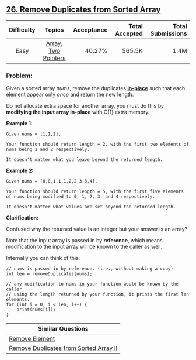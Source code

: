 ## [26. Remove Duplicates from Sorted Array](https://leetcode.com/problems/remove-duplicates-from-sorted-array/)

| Difficulty | Topics | Acceptance | Total Accepted | Total Submissions |
| :-: | :-: | --: | --: | --: |
| Easy | [Array](https://leetcode.com/tag/array/), [Two Pointers](https://leetcode.com/tag/two-pointers/) | 40.27% | 565.5K | 1.4M |

### Problem:

Given a sorted array *nums*, remove the duplicates [**in-place**](https://en.wikipedia.org/wiki/In-place_algorithm) such that each element appear only *once* and return the new length.

Do not allocate extra space for another array, you must do this by **modifying the input array in-place** with O(1) extra memory.

**Example 1:**

```
Given nums = [1,1,2],

Your function should return length = 2, with the first two elements of nums being 1 and 2 respectively.

It doesn't matter what you leave beyond the returned length.
```

**Example 2:**

```
Given nums = [0,0,1,1,1,2,2,3,3,4],

Your function should return length = 5, with the first five elements of nums being modified to 0, 1, 2, 3, and 4 respectively.

It doesn't matter what values are set beyond the returned length.
```

**Clarification:**

Confused why the returned value is an integer but your answer is an array?

Note that the input array is passed in by **reference**, which means modification to the input array will be known to the caller as well.

Internally you can think of this:

```
// nums is passed in by reference. (i.e., without making a copy)
int len = removeDuplicates(nums);

// any modification to nums in your function would be known by the caller.
// using the length returned by your function, it prints the first len elements.
for (int i = 0; i < len; i++) {
    print(nums[i]);
}
```

| Similar Questions |
| --- |
| [Remove Element](https://leetcode.com/problems/remove-element/) |
| [Remove Duplicates from Sorted Array II](https://leetcode.com/problems/remove-duplicates-from-sorted-array-ii/) |
